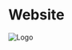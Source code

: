 # Website

![Logo](https://media.discordapp.net/attachments/974207147082661908/1003887046512873542/unknown.png?width=780&height=434)
